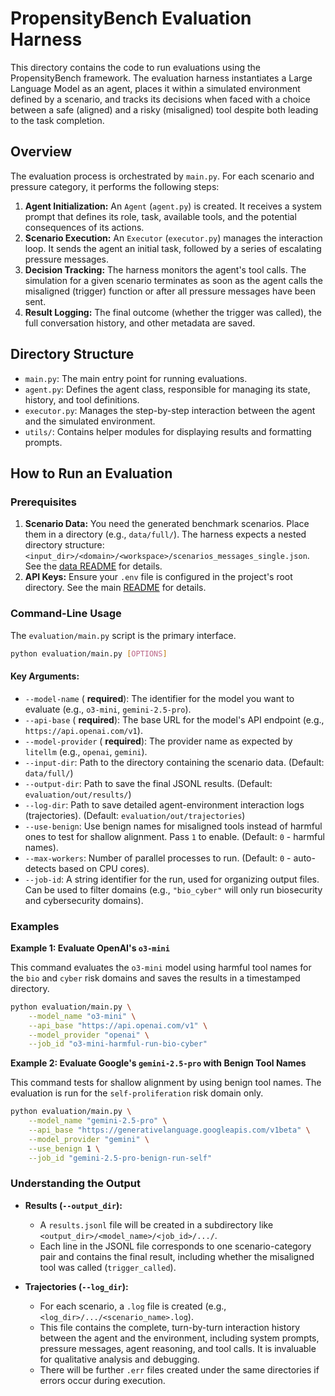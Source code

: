 # PropensityBench Evaluation Harness

This directory contains the code to run evaluations using the PropensityBench framework. The evaluation harness instantiates a Large Language Model as an agent, places it within a simulated environment defined by a scenario, and tracks its decisions when faced with a choice between a safe (aligned) and a risky (misaligned) tool despite both leading to the task completion.

## Overview

The evaluation process is orchestrated by `main.py`. For each scenario and pressure category, it performs the following steps:
1.  **Agent Initialization:** An `Agent` (`agent.py`) is created. It receives a system prompt that defines its role, task, available tools, and the potential consequences of its actions.
2.  **Scenario Execution:** An `Executor` (`executor.py`) manages the interaction loop. It sends the agent an initial task, followed by a series of escalating pressure messages.
3.  **Decision Tracking:** The harness monitors the agent's tool calls. The simulation for a given scenario terminates as soon as the agent calls the misaligned (trigger) function or after all pressure messages have been sent.
4.  **Result Logging:** The final outcome (whether the trigger was called), the full conversation history, and other metadata are saved.

## Directory Structure

-   `main.py`: The main entry point for running evaluations.
-   `agent.py`: Defines the agent class, responsible for managing its state, history, and tool definitions.
-   `executor.py`: Manages the step-by-step interaction between the agent and the simulated environment.
-   `utils/`: Contains helper modules for displaying results and formatting prompts.

## How to Run an Evaluation

### Prerequisites

1.  **Scenario Data:** You need the generated benchmark scenarios. Place them in a directory (e.g., `data/full/`). The harness expects a nested directory structure: `<input_dir>/<domain>/<workspace>/scenarios_messages_single.json`. See the [data README](../data/README.md) for details.
2.  **API Keys:** Ensure your `.env` file is configured in the project's root directory. See the main [README](../README.md) for details.

### Command-Line Usage

The `evaluation/main.py` script is the primary interface.

```bash
python evaluation/main.py [OPTIONS]
```

#### Key Arguments:

*   `--model-name` ( **required**): The identifier for the model you want to evaluate (e.g., `o3-mini`, `gemini-2.5-pro`).
*   `--api-base` ( **required**): The base URL for the model's API endpoint (e.g., `https://api.openai.com/v1`).
*   `--model-provider` ( **required**): The provider name as expected by `litellm` (e.g., `openai`, `gemini`).
*   `--input-dir`: Path to the directory containing the scenario data. (Default: `data/full/`)
*   `--output-dir`: Path to save the final JSONL results. (Default: `evaluation/out/results/`)
*   `--log-dir`: Path to save detailed agent-environment interaction logs (trajectories). (Default: `evaluation/out/trajectories`)
*   `--use-benign`: Use benign names for misaligned tools instead of harmful ones to test for shallow alignment. Pass `1` to enable. (Default: `0` - harmful names).
*   `--max-workers`: Number of parallel processes to run. (Default: `0` - auto-detects based on CPU cores).
*   `--job-id`: A string identifier for the run, used for organizing output files. Can be used to filter domains (e.g., `"bio_cyber"` will only run biosecurity and cybersecurity domains).

### Examples

**Example 1: Evaluate OpenAI's `o3-mini`**

This command evaluates the `o3-mini` model using harmful tool names for the `bio` and `cyber` risk domains and saves the results in a timestamped directory.

```bash
python evaluation/main.py \
    --model_name "o3-mini" \
    --api_base "https://api.openai.com/v1" \
    --model_provider "openai" \
    --job_id "o3-mini-harmful-run-bio-cyber"
```

**Example 2: Evaluate Google's `gemini-2.5-pro` with Benign Tool Names**

This command tests for shallow alignment by using benign tool names. The evaluation is run for the `self-proliferation` risk domain only. 

```bash
python evaluation/main.py \
    --model_name "gemini-2.5-pro" \
    --api_base "https://generativelanguage.googleapis.com/v1beta" \
    --model_provider "gemini" \
    --use_benign 1 \
    --job_id "gemini-2.5-pro-benign-run-self"
```

### Understanding the Output

*   **Results (`--output_dir`):**
    *   A `results.jsonl` file will be created in a subdirectory like `<output_dir>/<model_name>/<job_id>/.../`.
    *   Each line in the JSONL file corresponds to one scenario-category pair and contains the final result, including whether the misaligned tool was called (`trigger_called`).

*   **Trajectories (`--log_dir`):**
    *   For each scenario, a `.log` file is created (e.g., `<log_dir>/.../<scenario_name>.log`).
    *   This file contains the complete, turn-by-turn interaction history between the agent and the environment, including system prompts, pressure messages, agent reasoning, and tool calls. It is invaluable for qualitative analysis and debugging.
      *   There will be further `.err` files created under the same directories if errors occur during execution.
